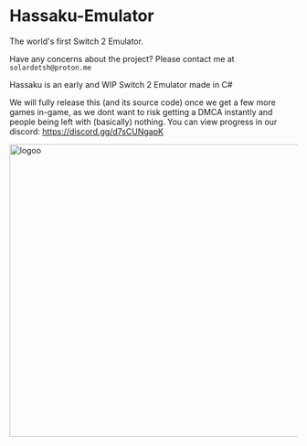 # Hassaku-Emulator
The world's first Switch 2 Emulator.

Have any concerns about the project? Please contact me at ``solardotsh@proton.me``

Hassaku is an early and WIP Switch 2 Emulator made in C#

We will fully release this (and its source code) once we get a few more games in-game, as we dont want to risk getting a DMCA instantly and people being left with (basically) nothing. You can view progress in our discord: 
https://discord.gg/d7sCUNgapK

<img width="512" height="512" alt="logoo" src="https://github.com/user-attachments/assets/4ae2f8ac-c2bc-4915-9a6b-130d4b9c6bd4" />

